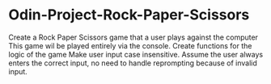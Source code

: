 # Odin-Project-Rock-Paper-Scissors
Create a Rock Paper Scissors game that a user plays against the computer
This game wil be played entirely via the console.
Create functions for the logic of the game
Make user input case insensitive.
Assume the user always enters the correct input, no need to handle reprompting because of invalid input.
